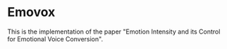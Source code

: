 # Emovox
This is the implementation of the paper "Emotion Intensity and its Control for Emotional Voice Conversion".
